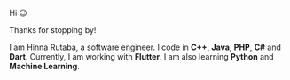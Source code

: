 Hi 😉

Thanks for stopping by!

I am Hinna Rutaba, a software engineer. I code in **C++**, **Java**, **PHP**, **C#** and **Dart**. Currently, I am working with **Flutter**. I am also learning **Python** and **Machine Learning**.
